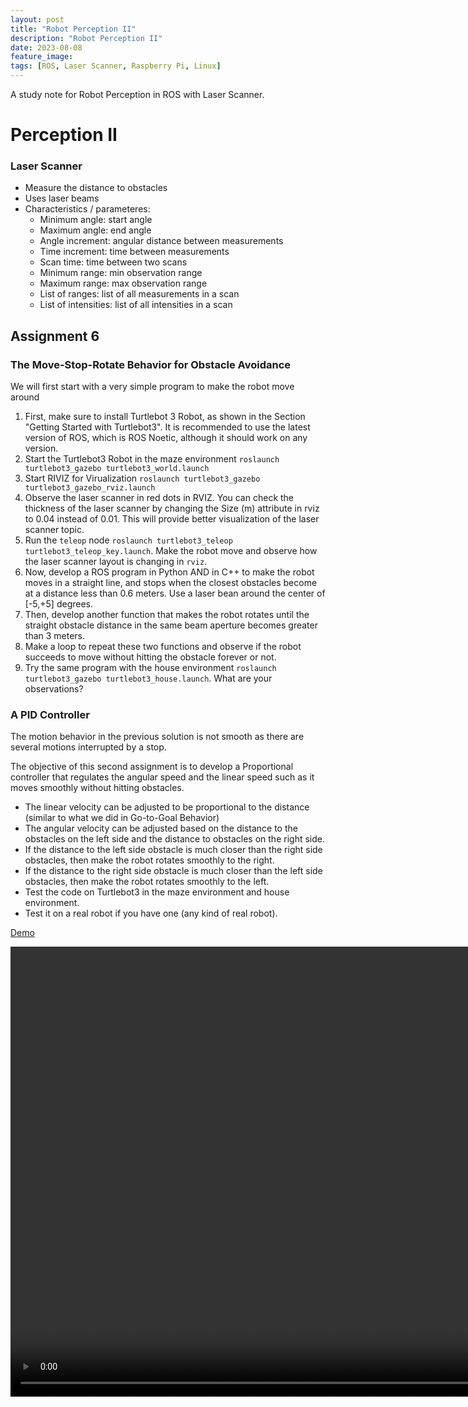 ```yaml
---
layout: post
title: "Robot Perception II"
description: "Robot Perception II"
date: 2023-08-08
feature_image: 
tags: [ROS, Laser Scanner, Raspberry Pi, Linux]
---
```


A study note for Robot Perception in ROS with Laser Scanner.

<!--more-->

# Perception II

### Laser Scanner

- Measure the distance to obstacles
- Uses laser beams
- Characteristics / parameteres:
    - Minimum angle: start angle
    - Maximum angle: end angle
    - Angle increment: angular distance between measurements
    - Time increment: time between measurements
    - Scan time: time between two scans
    - Minimum range: min observation range
    - Maximum range: max observation range
    - List of ranges: list of all measurements in a scan
    - List of intensities: list of all intensities in a scan
    

## Assignment 6

### The Move-Stop-Rotate Behavior for Obstacle Avoidance

We will first start with a very simple program to make the robot move around

1. First, make sure to install Turtlebot 3 Robot, as shown in the Section "Getting Started with Turtlebot3". It is recommended to use the latest version of ROS, which is ROS Noetic, although it should work on any version.
2. Start the Turtlebot3 Robot in the maze environment `roslaunch turtlebot3_gazebo turtlebot3_world.launch`
3. Start RIVIZ for Virualization `roslaunch turtlebot3_gazebo turtlebot3_gazebo_rviz.launch`
4. Observe the laser scanner in red dots in RVIZ. You can check the thickness of the laser scanner by changing the Size (m) attribute in rviz to 0.04 instead of 0.01. This will provide better visualization of the laser scanner topic.
5. Run the `teleop` node `roslaunch turtlebot3_teleop turtlebot3_teleop_key.launch`. Make the robot move and observe how the laser scanner layout is changing in `rviz`.
6. Now, develop a ROS program in Python AND in C++ to make the robot moves in a straight line, and stops when the closest obstacles become at a distance less than 0.6 meters. Use a laser bean around the center of [-5,+5] degrees.
7. Then, develop another function that makes the robot rotates until the straight obstacle distance in the same beam aperture becomes greater than 3 meters.
8. Make a loop to repeat these two functions and observe if the robot succeeds to move without hitting the obstacle forever or not.
9. Try the same program with the house environment `roslaunch turtlebot3_gazebo turtlebot3_house.launch`. What are your observations?

### A PID Controller

The motion behavior in the previous solution is not smooth as there are several motions interrupted by a stop.

The objective of this second assignment is to develop a Proportional controller that regulates the angular speed and the linear speed such as it moves smoothly without hitting obstacles.

- The linear velocity can be adjusted to be proportional to the distance (similar to what we did in Go-to-Goal Behavior)
- The angular velocity can be adjusted based on the distance to the obstacles on the left side and the distance to obstacles on the right side.
- If the distance to the left side obstacle is much closer than the right side obstacles, then make the robot rotates smoothly to the right.
- If the distance to the right side obstacle is much closer than the left side obstacles, then make the robot rotates smoothly to the left.
- Test the code on Turtlebot3 in the maze environment and house environment.
- Test it on a real robot if you have one (any kind of real robot).

[Demo](/images/2023-08-08/2023-08-09_16-05-56.mp4)

<video width="1280" height="720" controls>
  <source src="/images/2023-08-08/2023-08-09_16-05-56.mp4" type="video/mp4">
</video>

